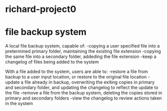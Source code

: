# richard-project0
# file backup system

A local file backup system, capable of:
-copying a user specified file into a pretermined primary folder, maintaining the existing file extension
-copying the same file into a secondary folder, addeding the file extension
-keep a changelog of files being added to the system

With a file added to the system, users are able to:
-restore a file from backup to a user input location, or restore to the original file location
-update a file already in backup, overwriting the exiting copies in primary and secondary folder, and updating the changelog to reflect the update to the file
-remove a file from the backup system, deleting the copies stored in primary and secondary folders
-view the changelog to review actions taken in the system
